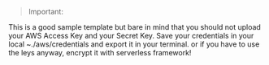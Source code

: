 >Important:

This is a good sample template but bare in mind that you should not upload your AWS Access Key and your Secret Key. Save your credentials in your local ~./aws/credentials and export it in your terminal. or if you have to use the leys anyway, encrypt it with serverless framework!
